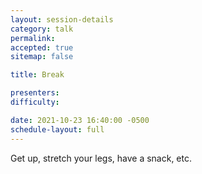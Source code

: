 ```yaml
---
layout: session-details
category: talk
permalink:
accepted: true
sitemap: false

title: Break

presenters:
difficulty:

date: 2021-10-23 16:40:00 -0500
schedule-layout: full
---
```

Get up, stretch your legs, have a snack, etc.
